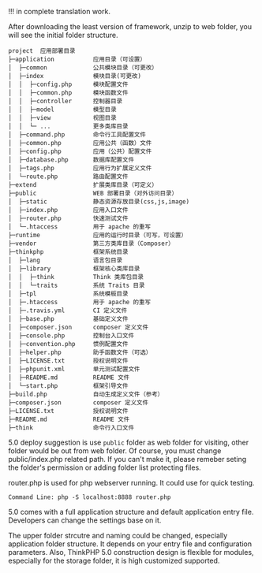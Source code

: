 !!! in complete translation work.

After downloading the least version of framework, unzip to web folder, you will see the initial folder structure.

```
project  应用部署目录
├─application           应用目录（可设置）
│  ├─common             公共模块目录（可更改）
│  ├─index              模块目录(可更改)
│  │  ├─config.php      模块配置文件
│  │  ├─common.php      模块函数文件
│  │  ├─controller      控制器目录
│  │  ├─model           模型目录
│  │  ├─view            视图目录
│  │  └─ ...            更多类库目录
│  ├─command.php        命令行工具配置文件
│  ├─common.php         应用公共（函数）文件
│  ├─config.php         应用（公共）配置文件
│  ├─database.php       数据库配置文件
│  ├─tags.php           应用行为扩展定义文件
│  └─route.php          路由配置文件
├─extend                扩展类库目录（可定义）
├─public                WEB 部署目录（对外访问目录）
│  ├─static             静态资源存放目录(css,js,image)
│  ├─index.php          应用入口文件
│  ├─router.php         快速测试文件
│  └─.htaccess          用于 apache 的重写
├─runtime               应用的运行时目录（可写，可设置）
├─vendor                第三方类库目录（Composer）
├─thinkphp              框架系统目录
│  ├─lang               语言包目录
│  ├─library            框架核心类库目录
│  │  ├─think           Think 类库包目录
│  │  └─traits          系统 Traits 目录
│  ├─tpl                系统模板目录
│  ├─.htaccess          用于 apache 的重写
│  ├─.travis.yml        CI 定义文件
│  ├─base.php           基础定义文件
│  ├─composer.json      composer 定义文件
│  ├─console.php        控制台入口文件
│  ├─convention.php     惯例配置文件
│  ├─helper.php         助手函数文件（可选）
│  ├─LICENSE.txt        授权说明文件
│  ├─phpunit.xml        单元测试配置文件
│  ├─README.md          README 文件
│  └─start.php          框架引导文件
├─build.php             自动生成定义文件（参考）
├─composer.json         composer 定义文件
├─LICENSE.txt           授权说明文件
├─README.md             README 文件
├─think                 命令行入口文件
```

5.0 deploy suggestion is use `public` folder as web folder for visiting, other folder would be out from web folder. 
Of course, you must change public/index.php related path. If you can't make it, please remeber seting the folder's 
permission or adding folder list protecting files.

router.php is used for php webserver running. It could use for quick testing.

```
Command Line: php -S localhost:8888 router.php
```

5.0 comes with a full application structure and default application entry file. Developers can change the settings base on it.

The upper folder strcutre and naming could be changed, especially application folder structure. 
It depends on your entry file and configuration parameters. 
Also, ThinkPHP 5.0 construction design is flexible for modules, especially for the storage folder,
it is high customized supported.

